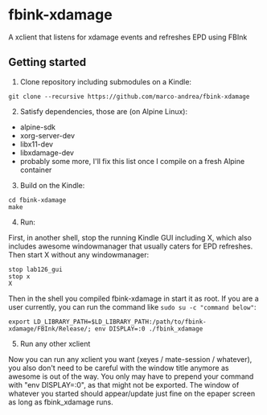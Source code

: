 # fbink-xdamage
A xclient that listens for xdamage events and refreshes EPD using FBInk

## Getting started
1. Clone repository including submodules on a Kindle: 

```
git clone --recursive https://github.com/marco-andrea/fbink-xdamage
```

2. Satisfy dependencies, those are (on Alpine Linux):
 - alpine-sdk
 - xorg-server-dev
 - libx11-dev
 - libxdamage-dev
 - probably some more, I'll fix this list once I compile on a fresh Alpine container

3. Build on the Kindle:
```
cd fbink-xdamage
make
```

4. Run:

First, in another shell, stop the running Kindle GUI including X, which also includes awesome windowmanager that usually caters for EPD refreshes. Then start X without any windowmanager:
```
stop lab126_gui
stop x
X
```
Then in the shell you compiled fbink-xdamage in start it as root. If you are a user currently, you can run the command like ```sudo su -c "command below"```:
```
export LD_LIBRARY_PATH=$LD_LIBRARY_PATH:/path/to/fbink-xdamage/FBInk/Release/; env DISPLAY=:0 ./fbink_xdamage
```

5. Run any other xclient

Now you can run any xclient you want (xeyes / mate-session / whatever), you also don't need to be careful with the window title anymore as awesome is out of the way. You only may have to prepend your command with "env DISPLAY=:0", as that might not be exported. The window of whatever you started should appear/update just fine on the epaper screen as long as fbink_xdamage runs.
